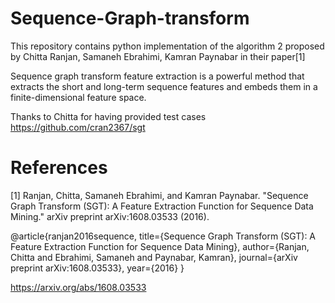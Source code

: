# Sequence-Graph-transform

This repository contains python implementation of the algorithm 2 proposed  by Chitta Ranjan, Samaneh Ebrahimi, Kamran Paynabar in their paper[1]



Sequence graph transform feature extraction is a powerful method that extracts the short and long-term sequence features and embeds them in a finite-dimensional feature space.

Thanks to Chitta for having provided test cases https://github.com/cran2367/sgt 
# References 
[1] Ranjan, Chitta, Samaneh Ebrahimi, and Kamran Paynabar. "Sequence Graph Transform (SGT): A Feature Extraction Function for Sequence Data Mining." arXiv preprint arXiv:1608.03533 (2016).

@article{ranjan2016sequence, title={Sequence Graph Transform (SGT): A Feature Extraction Function for Sequence Data Mining}, author={Ranjan, Chitta and Ebrahimi, Samaneh and Paynabar, Kamran}, journal={arXiv preprint arXiv:1608.03533}, year={2016} }

https://arxiv.org/abs/1608.03533 


